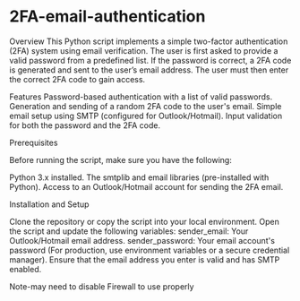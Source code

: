 # 2FA-email-authentication

Overview
This Python script implements a simple two-factor authentication (2FA) system using email verification. The user is first asked to provide a valid password from a predefined list. If the password is correct, a 2FA code is generated and sent to the user’s email address. The user must then enter the correct 2FA code to gain access.

Features
Password-based authentication with a list of valid passwords.
Generation and sending of a random 2FA code to the user's email.
Simple email setup using SMTP (configured for Outlook/Hotmail).
Input validation for both the password and the 2FA code.


Prerequisites


Before running the script, make sure you have the following:

Python 3.x installed.
The smtplib and email libraries (pre-installed with Python).
Access to an Outlook/Hotmail account for sending the 2FA email.


Installation and Setup


Clone the repository or copy the script into your local environment.
Open the script and update the following variables:
sender_email: Your Outlook/Hotmail email address.
sender_password: Your email account's password (For production, use environment variables or a secure credential manager).
Ensure that the email address you enter is valid and has SMTP enabled.

Note-may need to disable Firewall to use properly
